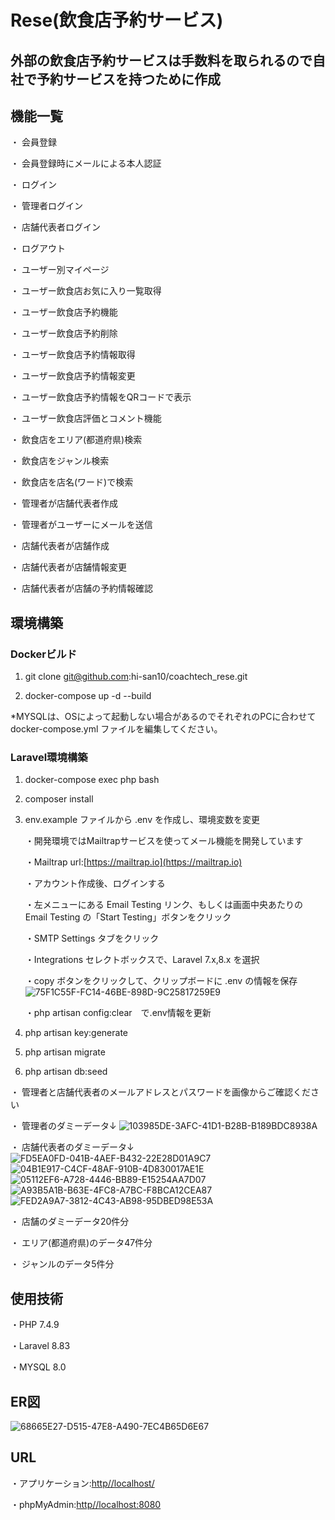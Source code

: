 # Rese(飲食店予約サービス)

## 外部の飲食店予約サービスは手数料を取られるので自社で予約サービスを持つために作成

## 機能一覧
・ 会員登録

・ 会員登録時にメールによる本人認証

・ ログイン

・ 管理者ログイン

・ 店舗代表者ログイン

・ ログアウト

・ ユーザー別マイページ

・ ユーザー飲食店お気に入り一覧取得

・ ユーザー飲食店予約機能

・ ユーザー飲食店予約削除

・ ユーザー飲食店予約情報取得

・ ユーザー飲食店予約情報変更

・ ユーザー飲食店予約情報をQRコードで表示

・ ユーザー飲食店評価とコメント機能

・ 飲食店をエリア(都道府県)検索

・ 飲食店をジャンル検索

・ 飲食店を店名(ワード)で検索

・ 管理者が店舗代表者作成

・ 管理者がユーザーにメールを送信

・ 店舗代表者が店舗作成

・ 店舗代表者が店舗情報変更

・ 店舗代表者が店舗の予約情報確認

## 環境構築

### Dockerビルド

1. git clone git@github.com:hi-san10/coachtech_rese.git

2. docker-compose up -d --build

*MYSQLは、OSによって起動しない場合があるのでそれぞれのPCに合わせて docker-compose.yml ファイルを編集してください。

### Laravel環境構築

1. docker-compose exec php bash

2. composer install

3. env.example ファイルから .env を作成し、環境変数を変更

    ・開発環境ではMailtrapサービスを使ってメール機能を開発しています

    ・Mailtrap url:[https://mailtrap.io](https://mailtrap.io)

    ・アカウント作成後、ログインする

    ・左メニューにある Email Testing リンク、もしくは画面中央あたりの Email Testing の「Start Testing」ボタンをクリック

    ・SMTP Settings タブをクリック

    ・Integrations セレクトボックスで、Laravel 7.x,8.x を選択

    ・copy ボタンをクリックして、クリップボードに .env の情報を保存
        ![75F1C55F-FC14-46BE-898D-9C25817259E9](https://github.com/user-attachments/assets/571e1894-4346-4b98-883d-af7e577a743e)

    ・php artisan config:clear　で.env情報を更新


4. php artisan key:generate

5. php artisan migrate

6. php artisan db:seed

・ 管理者と店舗代表者のメールアドレスとパスワードを画像からご確認ください


・ 管理者のダミーデータ↓
    ![103985DE-3AFC-41D1-B28B-B189BDC8938A](https://github.com/user-attachments/assets/cf370312-651d-4836-94b7-b7154552033a)

・ 店舗代表者のダミーデータ↓
    ![FD5EA0FD-041B-4AEF-B432-22E28D01A9C7](https://github.com/user-attachments/assets/ad3966fc-6179-4ad1-84c8-c06de3f32963)
    ![04B1E917-C4CF-48AF-910B-4D830017AE1E](https://github.com/user-attachments/assets/761d5d2d-7075-4a9a-82fc-d6607e250670)
    ![05112EF6-A728-4446-BB89-E15254AA7D07](https://github.com/user-attachments/assets/ea45b5fe-2d70-4aaa-be4f-b36a69fef9be)
    ![A93B5A1B-B63E-4FC8-A7BC-F8BCA12CEA87](https://github.com/user-attachments/assets/a66365ee-31e6-4599-98cd-2de535aacd1a)
    ![FED2A9A7-3812-4C43-AB98-95DBED98E53A](https://github.com/user-attachments/assets/b1af28ea-7392-46c2-b236-10264c396df3)

・ 店舗のダミーデータ20件分

・ エリア(都道府県)のデータ47件分

・ ジャンルのデータ5件分


## 使用技術

・PHP 7.4.9

・Laravel 8.83

・MYSQL 8.0

## ER図

![68665E27-D515-47E8-A490-7EC4B65D6E67](https://github.com/user-attachments/assets/f58ca598-9b35-4f09-bc88-8b3a363d5455)

## URL

・アプリケーション:[http//localhost/](http//localhost/)

・phpMyAdmin:[http//localhost:8080](http/localhost:8080)

